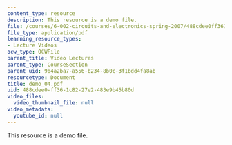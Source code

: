 ```yaml
---
content_type: resource
description: This resource is a demo file.
file: /courses/6-002-circuits-and-electronics-spring-2007/488cdee0ff361c8227e2483e9b45b80d_demo_04.pdf
file_type: application/pdf
learning_resource_types:
- Lecture Videos
ocw_type: OCWFile
parent_title: Video Lectures
parent_type: CourseSection
parent_uid: 9b4a2ba7-a556-b234-8b0c-3f1bdd4fa8ab
resourcetype: Document
title: demo_04.pdf
uid: 488cdee0-ff36-1c82-27e2-483e9b45b80d
video_files:
  video_thumbnail_file: null
video_metadata:
  youtube_id: null
---
```

This resource is a demo file.

